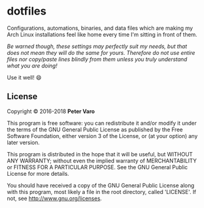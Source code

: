 dotfiles
========

Configurations, automations, binaries, and data files which are making my Arch
Linux installations feel like home every time I'm sitting in front of them.

*Be warned though, these settings may perfectly suit my needs, but that does
not mean they will do the same for yours.  Therefore do not use entire files nor
copy/paste lines blindly from them unless you truly understand what you are
doing!*

Use it well! :smile:



License
-------

Copyright &copy; 2016-2018 **Peter Varo**

This program is free software: you can redistribute it and/or modify it under
the terms of the GNU General Public License as published by the Free Software
Foundation, either version 3 of the License, or (at your option) any later
version.

This program is distributed in the hope that it will be useful, but WITHOUT ANY
WARRANTY; without even the implied warranty of MERCHANTABILITY or FITNESS FOR A
PARTICULAR PURPOSE. See the GNU General Public License for more details.

You should have received a copy of the GNU General Public License along with
this program, most likely a file in the root directory, called 'LICENSE'.
If not, see <http://www.gnu.org/licenses>.
